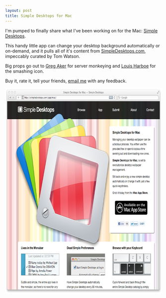 ```yaml
---
layout: post
title: Simple Desktops for Mac
---
```


I'm pumped to finally share what I've been working on for the Mac: [Simple Desktops][appstore].

This handy little app can change your desktop background automatically or on-demand, and it pulls
all of it's content from [SimpleDesktops.com][website], impeccably curated by Tom Watson.

Big props go out to [Greg Aker][gaker] for server monkeying and [Louis Harboe][louis] for the smashing icon.

Buy it, rate it, tell your friends, [email me][email] with any feedback.

[appstore]: http://bit.ly/simple-desktops-app
[website]: http://simpledesktops.com/
[gaker]: http://gregaker.net/
[louis]: http://graphicpeel.com/
[email]: mailto:justin@bleedingwolf.com

<a href="http://bit.ly/simple-desktops-app"><img width="750" height="661" src="/static/post_assets/2011-09-06-simpledesktops.png" alt=""></a>
